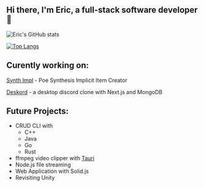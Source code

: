 ## Hi there, I'm Eric, a full-stack software developer 👋

![Eric's GitHub stats](https://github-readme-stats.vercel.app/api?username=eric-k-chu&show_icons=true&theme=tokyonight)

[![Top Langs](https://github-readme-stats.vercel.app/api/top-langs/?username=eric-k-chu&theme=tokyonight)](https://github.com/eric-k-chu/github-readme-stats)

## Curently working on:
[Synth Impl](https://github.com/eric-k-chu/synth-impl) - Poe Synthesis Implicit Item Creator

[Deskord](https://github.com/eric-k-chu/deskord) - a desktop discord clone with Next.js and MongoDB


## Future Projects:
* CRUD CLI with
  * C++ 
  * Java
  * Go
  * Rust
* ffmpeg video clipper with [Tauri](https://tauri.app/)
* Node.js file streaming
* Web Application with Solid.js
* Revisiting Unity
